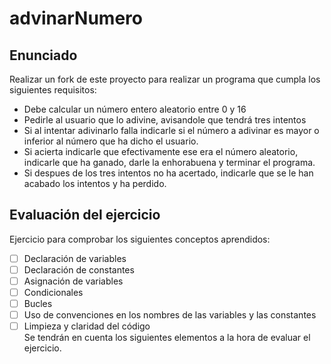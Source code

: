 # advinarNumero
## Enunciado
Realizar un fork de este proyecto para realizar un programa que cumpla los siguientes requisitos: 
* Debe calcular un número entero aleatorio entre 0 y 16
* Pedirle al usuario que lo adivine, avisandole que tendrá tres intentos
* Si al intentar adivinarlo falla indicarle si el número a adivinar es mayor o inferior al número que ha dicho el usuario.
* Si acierta indicarle que efectivamente ese era el número aleatorio, indicarle que ha ganado, darle la enhorabuena y terminar el programa.
* Si despues de los tres intentos no ha acertado, indicarle que se le han acabado los intentos y ha perdido.

## Evaluación del ejercicio
Ejercicio para comprobar los siguientes conceptos aprendidos:
- [ ] Declaración de variables
- [ ] Declaración de constantes
- [ ] Asignación de variables
- [ ] Condicionales
- [ ] Bucles
- [ ] Uso de convenciones en los nombres de las variables y las constantes
- [ ] Limpieza y claridad del código  
Se tendrán en cuenta los siguientes elementos a la hora de evaluar el ejercicio.